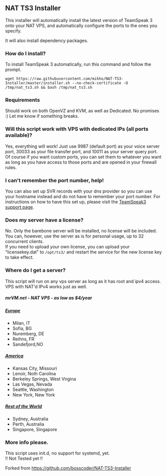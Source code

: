 ## NAT TS3 Installer
This installer will automatically install the latest version of TeamSpeak 3 onto your NAT VPS, and automatically configure the ports to the ones you specify.

It will also install dependency packages.

### How do I install?
To install TeamSpeak 3 automatically, run this command and follow the prompt.

``wget https://raw.githubusercontent.com/mikho/NAT-TS3-Installer/master/installer.sh --no-check-certificate -O /tmp/nat_ts3.sh && bash /tmp/nat_ts3.sh``

### Requirements
Should work on both OpenVZ and KVM, as well as Dedicated. No promises :) 
Let me know if something breaks.

### Will this script work with VPS with dedicated IPs (all ports available)?
Yes, everything will work! Just use 9987 (default port) as your voice server port, 30033 as your file transfer port, and 10011 as your server query port. Of course if you want custom ports, you can set them to whatever you want as long as you have access to those ports and are opened in your firewall rules.

### I can't remember the port number, help!
You can also set up SVR records with your dns provider so you can use your hostname instead and do not have to remember your port number. For instructions on how to have this set up, please visit the <a href="https://support.teamspeakusa.com/index.php?/Knowledgebase/Article/View/293/12/does-teamspeak-3-support-dns-srv-records" target="_blank">TeamSpeak3 support page</a>.

### Does my server have a license?
No. Only the barebone server will be installed, no license will be included. You can, however, use the server as is for personal usage, up to 32 concurrent clients.<br />
If you need to upload your own license, you can upload your "licensekey.dat" to ```/opt/ts3/``` and restart the service for the new license key to take effect.

### Where do I get a server?
This script will run on any vps server as long as it has root and ipv4 access. VPS with NAT'd IPv4 works just as well.<br />

##### mrVM.net - NAT VPS - as low as $4/year  #####

##### <a href="https://clients.mrvm.net/cart.php?gid=11" target="_blank">Europe</a> #####
* Milan, IT
* Sofia, BG
* Nuremberg, DE
* Reihns, FR
* Sandefjord,NO 

##### <a href="https://clients.mrvm.net/cart.php?gid=19" target="_blank">America</a> #####
* Kansas City, Missouri
* Lenoir, Noth Carolina
* Berkeley Springs, West Virgina 
* Las Vegas, Nevada
* Seattle, Washington
* New York, New York

##### <a href="https://clients.mrvm.net/cart.php?gid=20" target="_blank">Rest of the World</a> #####
* Sydney, Australia
* Perth, Australia
* Singapore, Singapore

### More info please.
This script uses init.d, no support for systemd, yet.<br />
!! Not Tested yet !!<br />

Forked from https://github.com/bosscoder/NAT-TS3-Installer
